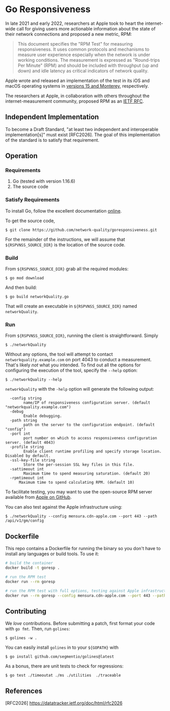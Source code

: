 # Go Responsiveness

In late 2021 and early 2022, researchers at Apple took to heart the internet-wide call for giving users more actionable information about the state of their network connections and proposed a new metric, RPM:

> This document specifies the "RPM Test" for measuring responsiveness. It uses common protocols and mechanisms to measure user experience especially when the network is under working conditions. The measurement is expressed as "Round-trips Per Minute" (RPM) and should be included with throughput (up and down) and idle latency as critical indicators of network quality.

Apple wrote and released an implementation of the test in its iOS and macOS operating systems in [versions 15 and Monterey](https://support.apple.com/en-gb/HT212313), respectively.

The researchers at Apple, in collaboration with others throughout the internet-measurement community, proposed RPM as an [IETF RFC](https://github.com/network-quality/draft-ietf-ippm-responsiveness/blob/master/draft-ietf-ippm-responsiveness.txt).

## Independent Implementation

To become a Draft Standard, "at least two independent and interoperable implementation[s]" must exist [RFC2026]. The goal of this implementation of the standard is to satisfy that requirement.

## Operation

### Requirements

1. Go (tested with version 1.16.6)
2. The source code

### Satisfy Requirements

To install Go, follow the excellent documentation [online](https://go.dev/doc/install).

To get the source code, 

```console
$ git clone https://github.com/network-quality/goresponsiveness.git
```

For the remainder of the instructions, we will assume that `${RSPVNSS_SOURCE_DIR}` is the location of the source code.

### Build

From `${RSPVNSS_SOURCE_DIR}` grab all the required modules:
```console
$ go mod download
```

And then build:
```console
$ go build networkQuality.go
```

That will create an executable in `${RSPVNSS_SOURCE_DIR}` named `networkQuality`.

### Run

From `${RSPVNSS_SOURCE_DIR}`, running the client is straightforward. Simply 

```console
$ ./networkQuality
```

Without any options, the tool will attempt to contact `networkquality.example.com` on port 4043 to conduct a measurement. That's likely *not* what you intended. To find out all the options for configuring the execution of the tool, specify the `--help` option:

```console
$ ./networkQuality --help
```

`networkQuality` with the `-help` option will generate the following output:

```
  -config string
    	name/IP of responsiveness configuration server. (default "networkquality.example.com")
  -debug
    	Enable debugging.
  -path string
    	path on the server to the configuration endpoint. (default "config")
  -port int
    	port number on which to access responsiveness configuration server. (default 4043)
  -profile string
    	Enable client runtime profiling and specify storage location. Disabled by default.
  -ssl-key-file string
    	Store the per-session SSL key files in this file.
  -sattimeout int
    	Maximum time to spend measuring saturation. (default 20)
  -rpmtimeout int
      Maximum time to spend calculating RPM. (default 10)
```

To facilitate testing, you may want to use the open-source RPM server available from [Apple on GitHub](https://github.com/network-quality/server/tree/main/go).

You can also test against the Apple infrastructure using:

```console
$ ./networkQuality --config mensura.cdn-apple.com --port 443 --path /api/v1/gm/config
```

## Dockerfile

This repo contains a Dockerfile for running the binary so you
don't have to install any languages or build tools.
To use it:

```bash
# build the container
docker build -t goresp .   

# run the RPM test
docker run --rm goresp     

# run the RPM test with full options, testing against Apple infrastructure
docker run --rm goresp --config mensura.cdn-apple.com --port 443 --path /api/v1/gm/config --debug
```

## Contributing

We *love* contributions. Before submitting a patch, first format your code with `go fmt`. Then, run `golines`:

```console
$ golines -w .
```

You can easily install `golines` in to your `${GOPATH}` with

```console
$ go install github.com/segmentio/golines@latest
```

As a bonus, there are unit tests to check for regressions:

```console
$ go test ./timeoutat ./ms ./utilities  ./traceable
```

## References

[RFC2026] https://datatracker.ietf.org/doc/html/rfc2026
